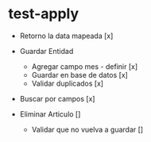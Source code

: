 # test-apply

- Retorno la data mapeada [x]

- Guardar Entidad
  - Agregar campo mes - definir [x]
  - Guardar en base de datos [x]
  - Validar duplicados [x]
  
- Buscar por campos [x]

- Eliminar Articulo []
  - Validar que no vuelva a guardar []
